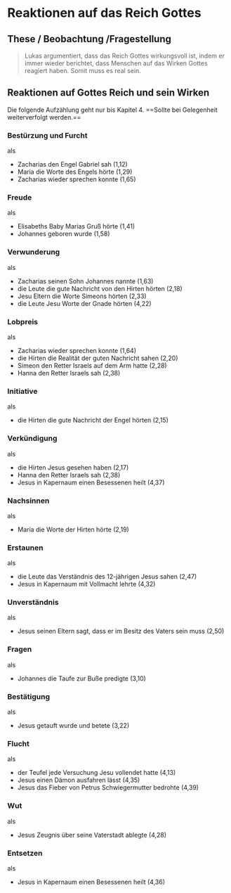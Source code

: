# Reaktionen auf das Reich Gottes

## These / Beobachtung /Fragestellung

> Lukas argumentiert, dass das Reich Gottes wirkungsvoll ist, indem er immer wieder berichtet, dass Menschen auf das Wirken Gottes reagiert haben. Somit muss es real sein.

## Reaktionen auf Gottes Reich und sein Wirken

Die folgende Aufzählung geht nur bis Kapitel 4. ==Sollte bei Gelegenheit weiterverfolgt werden.==

### Bestürzung und Furcht
als
- Zacharias den Engel Gabriel sah (1,12)
- Maria die Worte des Engels hörte (1,29)
- Zacharias wieder sprechen konnte (1,65)

### Freude
als
- Elisabeths Baby Marias Gruß hörte (1,41)
- Johannes geboren wurde (1,58)

### Verwunderung
als
- Zacharias seinen Sohn Johannes nannte (1,63)
- die Leute die gute Nachricht von den Hirten hörten (2,18)
- Jesu Eltern die Worte Simeons hörten (2,33)
- die Leute Jesu Worte der Gnade hörten (4,22)

### Lobpreis
als
- Zacharias wieder sprechen konnte (1,64)
- die Hirten die Realität der guten Nachricht sahen (2,20)
- Simeon den Retter Israels auf dem Arm hatte (2,28)
- Hanna den Retter Israels sah (2,38)

### Initiative
als
- die Hirten die gute Nachricht der Engel hörten (2,15)

### Verkündigung
als
- die Hirten Jesus gesehen haben (2,17)
- Hanna den Retter Israels sah (2,38)
- Jesus in Kapernaum einen Besessenen heilt (4,37)

### Nachsinnen
als
- Maria die Worte der Hirten hörte (2,19)

### Erstaunen
als
- die Leute das Verständnis des 12-jährigen Jesus sahen (2,47)
- Jesus in Kapernaum mit Vollmacht lehrte (4,32)

### Unverständnis
als
- Jesus seinen Eltern sagt, dass er im Besitz des Vaters sein muss (2,50)

### Fragen
als
- Johannes die Taufe zur Buße predigte (3,10)

### Bestätigung
als
- Jesus getauft wurde und betete (3,22)

### Flucht
als
- der Teufel jede Versuchung Jesu vollendet hatte (4,13)
- Jesus einen Dämon ausfahren lässt (4,35)
- Jesus das Fieber von Petrus Schwiegermutter bedrohte (4,39)

### Wut
als
- Jesus Zeugnis über seine Vaterstadt ablegte (4,28)

### Entsetzen
als
- Jesus in Kapernaum einen Besessenen heilt (4,36)